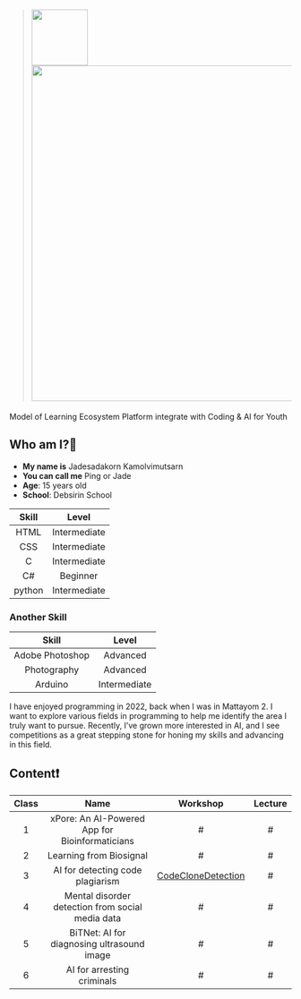 > # <img src="https://github.com/user-attachments/assets/3c74ba02-76ee-4bba-901e-7de522a8bd32" width="100"/> <img src = "https://github.com/user-attachments/assets/051a5685-a42b-48f4-a8ec-5b5321cd46fb" width="600"/>
Model of Learning Ecosystem Platform integrate with Coding & AI for Youth

## Who am I?🧐
- **My name is**  Jadesadakorn Kamolvimutsarn
- **You can call me**  Ping or Jade
- **Age**: 15 years old
- **School**: Debsirin School

|      Skill      |     Level    |
|:---------------:|:------------:|
|       HTML      | Intermediate |
|       CSS       | Intermediate |
|        C        | Intermediate |
|        C#       |   Beginner   |
|      python     | Intermediate |

### Another Skill
|      Skill      |     Level    |
|:---------------:|:------------:|
| Adobe Photoshop |   Advanced   |
| Photography     |   Advanced   |
| Arduino         | Intermediate |

I have enjoyed programming in 2022, back when I was in Mattayom 2. I want to explore various fields in programming to help me identify the area I truly want to pursue. Recently, I’ve grown more interested in AI, and I see competitions as a great stepping stone for honing my skills and advancing in this field.

## Content❗
| Class |                       Name                       | Workshop | Lecture |
|:-----:|:------------------------------------------------:|:--------:|:-------:|
|   1   |  xPore: An AI-Powered App for Bioinformaticians  |     #    |    #    |
|   2   |              Learning from Biosignal             |     #                                                                              |    #    |
|   3   |         AI for detecting code plagiarism         |     [CodeCloneDetection](PMU_B_CodingAI_CodeCloneDetection_Jadesadakorn.ipynb)     |    #    |
|   4   | Mental disorder detection from social media data |     #    |    #    |
|   5   |    BiTNet: AI for diagnosing ultrasound image    |     #    |    #    |
|   6   |            AI for arresting criminals            |     #    |    #    |

